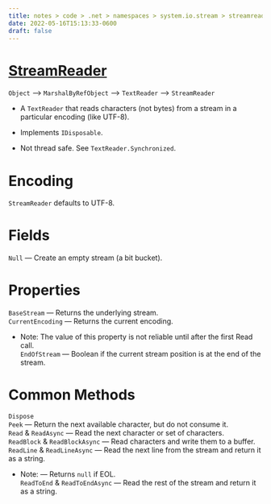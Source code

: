 ```yaml
---
title: notes > code > .net > namespaces > system.io.stream > streamreader
date: 2022-05-16T15:13:33-0600
draft: false
---
```

# [StreamReader](https://docs.microsoft.com/en-us/dotnet/api/system.io.streamreader?view=net-6.0)
`Object` –> `MarshalByRefObject` –> `TextReader` –> `StreamReader`  

- A `TextReader` that reads characters (not bytes) from a stream in a particular encoding (like UTF-8).
- Implements `IDisposable`.

- Not thread safe. See `TextReader.Synchronized`.

# Encoding
`StreamReader` defaults to UTF-8.

# Fields
`Null` — Create an empty stream (a bit bucket).

# Properties
`BaseStream` — Returns the underlying stream.  
`CurrentEncoding` — Returns the current encoding.  
- Note: The value of this property is not reliable until after the first Read call.  
`EndOfStream` — Boolean if the current stream position is at the end of the stream.  

# Common Methods
`Dispose`  
`Peek` — Return the next available character, but do not consume it.  
`Read` & `ReadAsync` — Read the next character or set of characters.  
`ReadBlock` & `ReadBlockAsync` — Read characters and write them to a buffer.  
`ReadLine` & `ReadLineAsync` — Read the next line from the stream and return it as a string.  
- Note:  — Returns `null` if EOL.  
`ReadToEnd` & `ReadToEndAsync` — Read the rest of the stream and return it as a string.  
